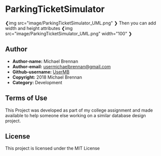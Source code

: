 # ParkingTicketSimulator

❮img src="image/ParkingTicketSimulator_UML.png" ❯
Then you can add width and height attributes
❮img src="image/ParkingTicketSimulator_UML.png" width="100" ❯

## Author

* **Author-name:** Michael Brennan
* **Author-email:** usermichaelbrennan@gmail.com
* **Github-username:** [UserMB](https://github.com/UserMB)
* **Copyright:** 2018 Michael Brennan
* **Category:** Development

## Terms of Use

This Project was developed as part of my college assignment and made available to help someone else working on a similar database design project.

## License

This project is licensed under the MIT License
